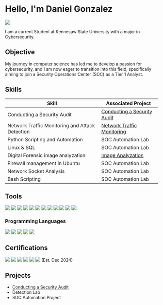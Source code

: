 # Hello, I'm Daniel Gonzalez
<a href="https://www.linkedin.com/in/dgonza77"><img src="https://img.shields.io/badge/-LinkedIn-0072b1?&style=for-the-badge&logo=linkedin&logoColor=white" /></a>

I am a current Student at Kennesaw State University with a major in Cybersecurity.

## Objective

My journey in computer science has led me to develop a passion for cybersecurity, and I am now eager to transition into this field, specifically aiming to join a Security Operations Center (SOC) as a Tier 1 Analyst.

## Skills

| Skill                                         | Associated Project         |
|-------------------------------------------------|----------------------------|
| Conducting a Security Audit                     | <a href="https://github.com/Dgonza77-Student/Conduct-an-Audit/tree/main">Conducting a Security Audit</a>|
| Network Traffic Monitoring and Attack Detection | <a href="https://github.com/Dgonza77-Student/Network-Traffic-Monitoring-and-Attack-Detection">Network Traffic Monitoring</a>|
| Python Scripting and Automation                 | SOC Automation Lab|
| Linux & SQL                                     | SOC Automation Lab|
| Digital Forensic image analyzation              | <a href="https://github.com/Dgonza77-Student/Digital-Forensic-Image-Analyzation">Image Analyzation</a>||
| Firewall management in Ubuntu                   | SOC Automation Lab|
| Network Socket Analysis                         | SOC Automation Lab|
| Bash Scripting                                  | SOC Automation Lab|

## Tools



<div>
<img src="https://img.shields.io/badge/-Tcpdump-1E90FF?&style=for-the-badge" />
<img src="https://img.shields.io/badge/-Linux-FCC624?&style=for-the-badge&logo=Linux&logoColor=black" />
<img src="https://img.shields.io/badge/-SQL-4479A1?&style=for-the-badge&logo=MySQL&logoColor=white" />
<img src="https://img.shields.io/badge/-Suricata-FF4500?&style=for-the-badge&logo=Suricata&logoColor=white" />
<img src="https://img.shields.io/badge/-Splunk-000000?&style=for-the-badge&logo=Splunk&logoColor=white" />
<img src="https://img.shields.io/badge/-Wireshark-1679A7?&style=for-the-badge&logo=Wireshark&logoColor=white" />
<img src="https://img.shields.io/badge/-Terraform-623CE4?&style=for-the-badge&logo=Terraform&logoColor=white" />
<img src="https://img.shields.io/badge/-Amazon%20AWS-FF9900?&style=for-the-badge&logo=Amazon%20AWS&logoColor=white" />
<img src="https://img.shields.io/badge/-Autopsy-2C3E50?&style=for-the-badge&logo=Autopsy&logoColor=white" />
<img src="https://img.shields.io/badge/-HashCalc-1E90FF?&style=for-the-badge" />
<img src="https://img.shields.io/badge/-Microsoft%20Word-2B579A?&style=for-the-badge&logo=Microsoft%20Word&logoColor=white" />
<img src="https://img.shields.io/badge/-Microsoft%20Excel-217346?&style=for-the-badge&logo=Microsoft%20Excel&logoColor=white" />

 
</div>



### Programming Languages
<img src="https://img.shields.io/badge/-Bash-4EAA25?&style=for-the-badge&logo=GNU%20Bash&logoColor=white" />
<img src="https://img.shields.io/badge/-Java-007396?&style=for-the-badge&logo=Java&logoColor=white" />
<img src="https://img.shields.io/badge/-Python-3776AB?&style=for-the-badge&logo=Python&logoColor=white" />
<img src="https://img.shields.io/badge/-HTML5-E34F26?&style=for-the-badge&logo=HTML5&logoColor=white" />
<img src="https://img.shields.io/badge/-CSS3-1572B6?&style=for-the-badge&logo=CSS3&logoColor=white" />

## Certifications
<div>
<img src="https://img.shields.io/badge/-Google%20Cybersecurity%20Professional%20Certificate-FF0000?&style=for-the-badge&logo=Google&logoColor=white" />
<img src="https://img.shields.io/badge/-Qualys%20Vulnerability%20Management-007ACC?&style=for-the-badge&logo=Qualys&logoColor=white" />
<img src="https://img.shields.io/badge/-NDG%20Linux%20Unhatched-4D4D4D?&style=for-the-badge&logo=Linux&logoColor=white" />
<img src="https://img.shields.io/badge/-Cisco%20Intro%20to%20Cybersecurity-4D4D4D?&style=for-the-badge&logo=Cisco&logoColor=white" />
<img src="https://img.shields.io/badge/-Aviatrix%20Certified%20Engineer%20Multicloud%20Network%20Associate%20Certification-28B463?&style=for-the-badge&logo=Aviatrix&logoColor=white" />
<img src="https://img.shields.io/badge/-CompTIA%20Security%2B-FF0000?&style=for-the-badge&logo=CompTIA&logoColor=white" /> (Est. Dec 2024)


</div>

## Projects
- <a href="https://github.com/Dgonza77-Student/Conduct-an-Audit/tree/main">Conducting a Security Audit</a>
- Detection Lab
- SOC Automation Project
